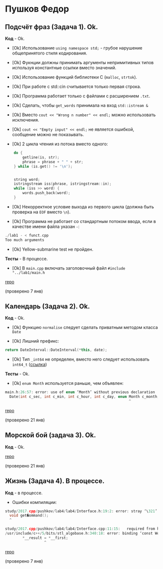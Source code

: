 # Пушков Федор

## Подсчёт фраз (Задача 1). Ok.

**Код** - Ok.

- [Ok] Использование `using namespace std;` - грубое нарушение общепринятого стиля кодирования.

- [Ok] Фукнции должны принимать аргументы непримитивных типов используя константные ссылки вместо значений.

- [Ok] Использование функций библиотеки C (`malloc`, `strtok`).

- [Ok] При работе с std::cin считывается только первая строка.

- [Ok] Программа работает только с файлами с расширением `.txt`.

- [Ok] Сделать, чтобы `get_words` принимала на вход `std::istream &`

- [Ok] Вместо `cout << "Wrong n number" << endl;` можно использовать исключения.

- [Ok] `cout << "Empty input" << endl;` не является ошибкой, сообщение можно не показывать.

- [Ok] 2 цикла чтения из потока вместо одного:
```C++
    do {
        getline(is, str);
        phrase = phrase + " " + str;
    } while (is.get() != '\n');


    string word;
    istringstream iss(phrase, istringstream::in);
    while (iss >> word) {
        words.push_back(word);
    }
```

- [Ok] Некорректное условие выхода из первого цикла
(должна быть проверка на `EOF` вместо `\n`).

- [Ok] Программа не работает со стандартным потоком ввода, если в качестве имени файла указан `-`:
```C++
./lab1 - < funct.cpp
Too much arguments
```

- [Ok] Yellow-submarine test не пройден.

**Тесты** - В процессе.

- [Ok] В `main.cpp` включать заголовочный файл `#include "../lab1/main.h`

[repo](https://bitbucket.org/pushkov_oop/lab1)

(проверено 7 янв)

## Календарь (Задача 2). Ok.

**Код** - Ok.

- [Ok] Функцию `normalise` следует сделать приватным методом класса `Date`

- [Ok] Лишний префикс:

```C++
return DateInterval::DateInterval(*this, date);
```

- [Ok] Тип `_int64` не определен, вместо него следует использовать `int64_t` ([ссылка](http://en.cppreference.com/w/cpp/types/integer))

**Тесты** - Ok.

- [Ok] `enum Month` используется раньше, чем объявлен:
```C++
main.h:26:57: error: use of enum ‘Month’ without previous declaration
  Date(int c_sec, int c_min, int c_hour, int c_day, enum Month c_month, int c_year);
                                                         ^
```

[repo](https://bitbucket.org/pushkov_oop/lab2)

(проверено 21 янв)

## Морской бой (задача 3). Ok.

**Код** - Ok.

[repo](https://bitbucket.org/pushkov_oop/lab3)

(проверено 21 янв)

## Жизнь (Задача 4). В процессе.

**Код** - в процессе.

- Ошибки компиляции:
```C++
study/2017.cpp/pushkov/lab4/lab4/Interface.h:19:2: error: stray ‘\321’ in program
  void get�ommand();
  ^

study/2017.cpp/pushkov/lab4/lab4/Interface.cpp:11:15:   required from here
/usr/include/c++/5/bits/stl_algobase.h:340:18: error: binding ‘const World’ to reference of type ‘World&’ discards qualifiers
        *__result = *__first;   
                  ^
```

[repo](https://bitbucket.org/pushkov_oop/lab4)

(проверено 7 янв)
